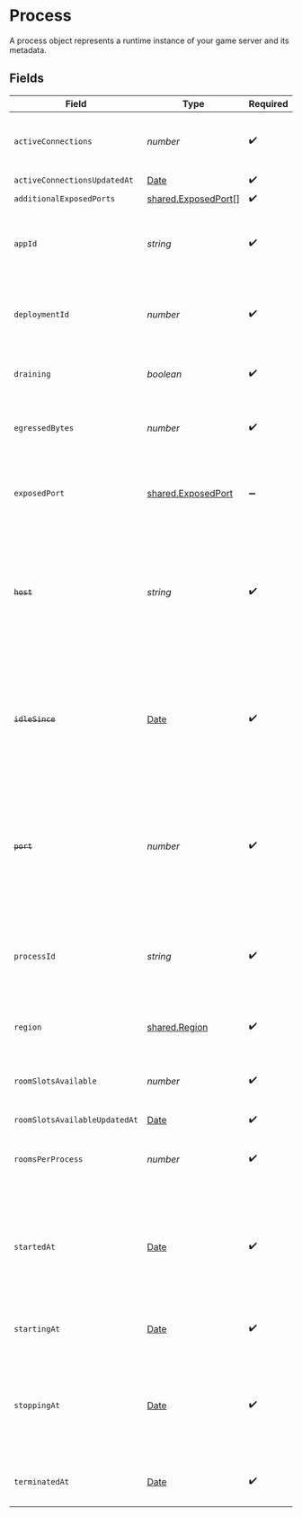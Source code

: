 # Process

A process object represents a runtime instance of your game server and its metadata.


## Fields

| Field                                                                                                                   | Type                                                                                                                    | Required                                                                                                                | Description                                                                                                             | Example                                                                                                                 |
| ----------------------------------------------------------------------------------------------------------------------- | ----------------------------------------------------------------------------------------------------------------------- | ----------------------------------------------------------------------------------------------------------------------- | ----------------------------------------------------------------------------------------------------------------------- | ----------------------------------------------------------------------------------------------------------------------- |
| `activeConnections`                                                                                                     | *number*                                                                                                                | :heavy_check_mark:                                                                                                      | Tracks the number of active connections to a process.                                                                   | 10                                                                                                                      |
| `activeConnectionsUpdatedAt`                                                                                            | [Date](https://developer.mozilla.org/en-US/docs/Web/JavaScript/Reference/Global_Objects/Date)                           | :heavy_check_mark:                                                                                                      | N/A                                                                                                                     |                                                                                                                         |
| `additionalExposedPorts`                                                                                                | [shared.ExposedPort](../../models/shared/exposedport.md)[]                                                              | :heavy_check_mark:                                                                                                      | N/A                                                                                                                     | [object Object]                                                                                                         |
| `appId`                                                                                                                 | *string*                                                                                                                | :heavy_check_mark:                                                                                                      | System generated unique identifier for an application.                                                                  | app-af469a92-5b45-4565-b3c4-b79878de67d2                                                                                |
| `deploymentId`                                                                                                          | *number*                                                                                                                | :heavy_check_mark:                                                                                                      | System generated id for a deployment. Increments by 1.                                                                  | 1                                                                                                                       |
| `draining`                                                                                                              | *boolean*                                                                                                               | :heavy_check_mark:                                                                                                      | Process in drain will not accept any new rooms.                                                                         |                                                                                                                         |
| `egressedBytes`                                                                                                         | *number*                                                                                                                | :heavy_check_mark:                                                                                                      | Measures network traffic leaving the process in bytes.                                                                  | 435                                                                                                                     |
| `exposedPort`                                                                                                           | [shared.ExposedPort](../../models/shared/exposedport.md)                                                                | :heavy_minus_sign:                                                                                                      | Connection information to an exposed port on an active process.                                                         |                                                                                                                         |
| ~~`host`~~                                                                                                              | *string*                                                                                                                | :heavy_check_mark:                                                                                                      | : warning: ** DEPRECATED **: This will be removed in a future release, please migrate away from it as soon as possible. |                                                                                                                         |
| ~~`idleSince`~~                                                                                                         | [Date](https://developer.mozilla.org/en-US/docs/Web/JavaScript/Reference/Global_Objects/Date)                           | :heavy_check_mark:                                                                                                      | : warning: ** DEPRECATED **: This will be removed in a future release, please migrate away from it as soon as possible. |                                                                                                                         |
| ~~`port`~~                                                                                                              | *number*                                                                                                                | :heavy_check_mark:                                                                                                      | : warning: ** DEPRECATED **: This will be removed in a future release, please migrate away from it as soon as possible. |                                                                                                                         |
| `processId`                                                                                                             | *string*                                                                                                                | :heavy_check_mark:                                                                                                      | System generated unique identifier to a runtime instance of your game server.                                           | cbfcddd2-0006-43ae-996c-995fff7bed2e                                                                                    |
| `region`                                                                                                                | [shared.Region](../../models/shared/region.md)                                                                          | :heavy_check_mark:                                                                                                      | Available regions to request a game server.                                                                             |                                                                                                                         |
| `roomSlotsAvailable`                                                                                                    | *number*                                                                                                                | :heavy_check_mark:                                                                                                      | Tracks the number of room slots available on the process.                                                               | 1                                                                                                                       |
| `roomSlotsAvailableUpdatedAt`                                                                                           | [Date](https://developer.mozilla.org/en-US/docs/Web/JavaScript/Reference/Global_Objects/Date)                           | :heavy_check_mark:                                                                                                      | N/A                                                                                                                     |                                                                                                                         |
| `roomsPerProcess`                                                                                                       | *number*                                                                                                                | :heavy_check_mark:                                                                                                      | Governs how many [rooms](https://hathora.dev/docs/concepts/hathora-entities#room) can be scheduled in a process.        | 3                                                                                                                       |
| `startedAt`                                                                                                             | [Date](https://developer.mozilla.org/en-US/docs/Web/JavaScript/Reference/Global_Objects/Date)                           | :heavy_check_mark:                                                                                                      | When the process bound to the specified port. We use this to determine when we should start billing.                    |                                                                                                                         |
| `startingAt`                                                                                                            | [Date](https://developer.mozilla.org/en-US/docs/Web/JavaScript/Reference/Global_Objects/Date)                           | :heavy_check_mark:                                                                                                      | When the process started being provisioned.                                                                             |                                                                                                                         |
| `stoppingAt`                                                                                                            | [Date](https://developer.mozilla.org/en-US/docs/Web/JavaScript/Reference/Global_Objects/Date)                           | :heavy_check_mark:                                                                                                      | When the process is issued to stop. We use this to determine when we should stop billing.                               |                                                                                                                         |
| `terminatedAt`                                                                                                          | [Date](https://developer.mozilla.org/en-US/docs/Web/JavaScript/Reference/Global_Objects/Date)                           | :heavy_check_mark:                                                                                                      | When the process has been terminated.                                                                                   |                                                                                                                         |
